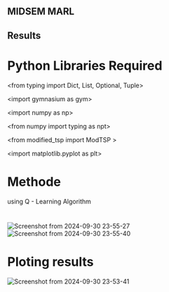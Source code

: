 ## MIDSEM MARL
## Results
# Python Libraries Required 

<from typing import Dict, List, Optional, Tuple>

<import gymnasium as gym<import gymnasium as gym>>

<import numpy as np<import numpy as np>>

<from numpy import typing as npt<from numpy import typing as npt>>

<from modified_tsp import ModTSP<from modified_tsp import ModTSP> > 

<import matplotlib.pyplot as plt<import matplotlib.pyplot as plt>>

# Methode
using Q - Learning Algorithm

# 
![Screenshot from 2024-09-30 23-55-27](https://github.com/user-attachments/assets/ae2f0c68-68a4-4644-a3ca-b0c042e0acab)
![Screenshot from 2024-09-30 23-55-40](https://github.com/user-attachments/assets/59010f48-756a-446f-8bf4-2a49d02b2b08)

# Ploting results

![Screenshot from 2024-09-30 23-53-41](https://github.com/user-attachments/assets/68200290-5079-4180-bfd8-cbeea01428ea)
